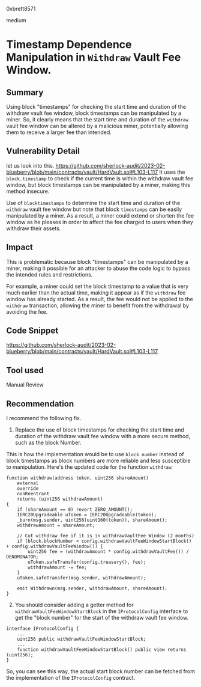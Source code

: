 0xbrett8571

medium

# Timestamp Dependence Manipulation in `Withdraw` Vault Fee Window.

## Summary
Using block "timestamps" for checking the start time and duration of the withdraw vault fee window, block timestamps can be manipulated by a miner. So, it clearly means that the start time and duration of the `withdraw` vault fee window can be altered by a malicious miner, potentially allowing them to receive a larger fee than intended.

## Vulnerability Detail
let us look into this.
https://github.com/sherlock-audit/2023-02-blueberry/blob/main/contracts/vault/HardVault.sol#L103-L117
It uses the `block.timestamp` to check if the current time is within the withdraw vault fee window, but block timestamps can be manipulated by a miner, making this method insecure.

Use of `blocktimestamps` to determine the start time and duration of the `withdraw` vault fee window but note that block `timestamps` can be easily manipulated by a miner. As a result, a miner could extend or shorten the fee window as he pleases in order to affect the fee charged to users when they withdraw their assets.

## Impact
This is problematic because block "timestamps" can be manipulated by a miner, making it possible for an attacker to abuse the code logic to bypass the intended rules and restrictions.

For example, a miner could set the block timestamp to a value that is very much earlier than the actual time, making it appear as if the `withdraw` fee window has already started. As a result, the fee would not be applied to the `withdraw` transaction, allowing the miner to benefit from the withdrawal by avoiding the fee.

## Code Snippet
https://github.com/sherlock-audit/2023-02-blueberry/blob/main/contracts/vault/HardVault.sol#L103-L117

## Tool used

Manual Review

## Recommendation
I recommend the following fix.

1. Replace the use of block timestamps for checking the start time and duration of the withdraw vault fee window with a more secure method, such as the block Number.

This is how the implementation would be to use `block number` instead of block timestamps as block numbers are more reliable and less susceptible to manipulation. Here's the updated code for the function `withdraw`:
```solidity
function withdraw(address token, uint256 shareAmount)
    external
    override
    nonReentrant
    returns (uint256 withdrawAmount)
{
    if (shareAmount == 0) revert ZERO_AMOUNT();
    IERC20Upgradeable uToken = IERC20Upgradeable(token);
    _burn(msg.sender, uint256(uint160(token)), shareAmount);
    withdrawAmount = shareAmount;

    // Cut withdraw fee if it is in withdrawVaultFee Window (2 months)
    if (block.blockNumber < config.withdrawVaultFeeWindowStartBlock() + config.withdrawVaultFeeWindow()) {
        uint256 fee = (withdrawAmount * config.withdrawVaultFee()) / DENOMINATOR;
        uToken.safeTransfer(config.treasury(), fee);
        withdrawAmount -= fee;
    }
    uToken.safeTransfer(msg.sender, withdrawAmount);

    emit Withdrawn(msg.sender, withdrawAmount, shareAmount);
}
```

2. You should consider adding a getter method for `withdrawVaultFeeWindowStartBlock` in the `IProtocolConfig` interface to get the "block number" for the start of the withdraw vault fee window.
```solidity
interface IProtocolConfig {
    ...
    uint256 public withdrawVaultFeeWindowStartBlock;
    ...
    function withdrawVaultFeeWindowStartBlock() public view returns (uint256);
}
```
So, you can see this way, the actual start block number can be fetched from the implementation of the `IProtocolConfig` contract.